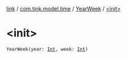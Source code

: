 [link](../../index.md) / [com.tink.model.time](../index.md) / [YearWeek](index.md) / [&lt;init&gt;](./-init-.md)

# &lt;init&gt;

`YearWeek(year: `[`Int`](https://kotlinlang.org/api/latest/jvm/stdlib/kotlin/-int/index.html)`, week: `[`Int`](https://kotlinlang.org/api/latest/jvm/stdlib/kotlin/-int/index.html)`)`